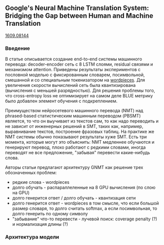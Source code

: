 ## Google's Neural Machine Translation System: Bridging the Gap between Human and Machine Translation
[1609.08144](https://arxiv.org/abs/1609.08144)

### Введение
В статье описывается создание end-to-end системы машинного перевода: decoder-encoder сеть с 8 LSTM слоями, residual связями и механизмом attention. Приведены результаты экспериментов с пословной моделью с фиксированным словарем, посимвольной, смешанной и со специальным токенизатором на [wordpieces](https://github.com/google/sentencepiece). Для увеличения скорости вычислений сеть была квантизирована (вычисления с меньшей разрядностью). Для решения проблемы того, что cross-entropy loss не оптимизирует на самом деле BLUE метрику было добавлен элемент обучения с подкреплением.

Преимуществом нейросетевого машинного перевода (NMT) над phrased-based статистическим машинным переводом (PBSMT) является, то что он выучивает из текстов сам, то как надо переводить и не зависит от инженерных решений в SMT, таких как, например, выравнивание текстов, построение фразовых таблиц. На практике же NMT системы обычно показывают результаты хуже SMT. Есть три момента, которые могут это объяснить: NMT медленнее обучаются и генерируют перевод, плохо работают с редкими словами, иногда переводят не все предложение, "забывая" перевести какие-нибудь слова.

Авторы статьи предлагают архитектуру GNMT как решение трех обозначенных проблем:
* редкие слова - wordpieces
* долго обучать - распараллеленные на 8 GPU вычисления (по слою на GPU)
* долго генерится ответ / долго обучать - квантизация сети
* долго генерится ответ - wordpieces в том смысле, что если большой размер словаря, то долго считать softmax, а если посимвольная, то долго генерить по одному символу
* "забывание" что-то перевести - лучевой поиск: coverage penalty (?) и нормализация длины (?)

### Архитектура модели


### 

